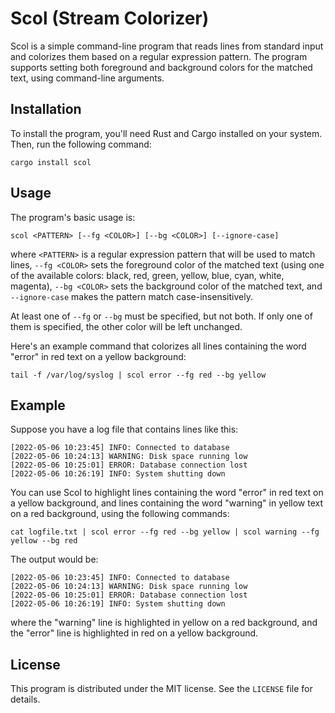# Scol (Stream Colorizer)

Scol is a simple command-line program that reads lines from standard input and colorizes them based on a regular expression pattern. The program supports setting both foreground and background colors for the matched text, using command-line arguments.

## Installation

To install the program, you'll need Rust and Cargo installed on your system. Then, run the following command:

```
cargo install scol
```

## Usage

The program's basic usage is:

```
scol <PATTERN> [--fg <COLOR>] [--bg <COLOR>] [--ignore-case]
```

where `<PATTERN>` is a regular expression pattern that will be used to match lines, `--fg <COLOR>` sets the foreground color of the matched text (using one of the available colors: black, red, green, yellow, blue, cyan, white, magenta), `--bg <COLOR>` sets the background color of the matched text, and `--ignore-case` makes the pattern match case-insensitively.

At least one of `--fg` or `--bg` must be specified, but not both. If only one of them is specified, the other color will be left unchanged.

Here's an example command that colorizes all lines containing the word "error" in red text on a yellow background:

```
tail -f /var/log/syslog | scol error --fg red --bg yellow
```

## Example

Suppose you have a log file that contains lines like this:

```
[2022-05-06 10:23:45] INFO: Connected to database
[2022-05-06 10:24:13] WARNING: Disk space running low
[2022-05-06 10:25:01] ERROR: Database connection lost
[2022-05-06 10:26:19] INFO: System shutting down
```

You can use Scol to highlight lines containing the word "error" in red text on a yellow background, and lines containing the word "warning" in yellow text on a red background, using the following commands:

```
cat logfile.txt | scol error --fg red --bg yellow | scol warning --fg yellow --bg red
```

The output would be:

```
[2022-05-06 10:23:45] INFO: Connected to database
[2022-05-06 10:24:13] WARNING: Disk space running low
[2022-05-06 10:25:01] ERROR: Database connection lost
[2022-05-06 10:26:19] INFO: System shutting down
```

where the "warning" line is highlighted in yellow on a red background, and the "error" line is highlighted in red on a yellow background.

## License

This program is distributed under the MIT license. See the `LICENSE` file for details.
